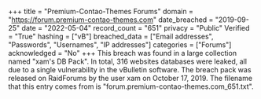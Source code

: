 +++
title = "Premium-Contao-Themes Forums"
domain = "https://forum.premium-contao-themes.com"
date_breached = "2019-09-25"
date = "2022-05-04"
record_count = "651"
privacy = "Public"
Verified = "True"
hashing = ["vB"]
breached_data = ["Email addresses", "Passwords", "Usernames", "IP addresses"]
categories = ["Forums"]
acknowledged = "No"
+++
This breach was found in a large collection named "xam's DB Pack". In total, 316 websites databases were leaked, all due to a single vulnerability in the vBulletin software. The breach pack was released on RaidForums by the user xam on October 17, 2019. The filename that this entry comes from is "forum.premium-contao-themes.com_651.txt".

